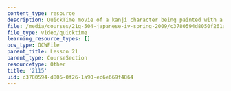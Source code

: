 ```yaml
---
content_type: resource
description: QuickTime movie of a kanji character being painted with a brush.
file: /media/courses/21g-504-japanese-iv-spring-2009/c3780594d8050f261a90ec6e669f4864_2115.mov
file_type: video/quicktime
learning_resource_types: []
ocw_type: OCWFile
parent_title: Lesson 21
parent_type: CourseSection
resourcetype: Other
title: '2115'
uid: c3780594-d805-0f26-1a90-ec6e669f4864
---
```


